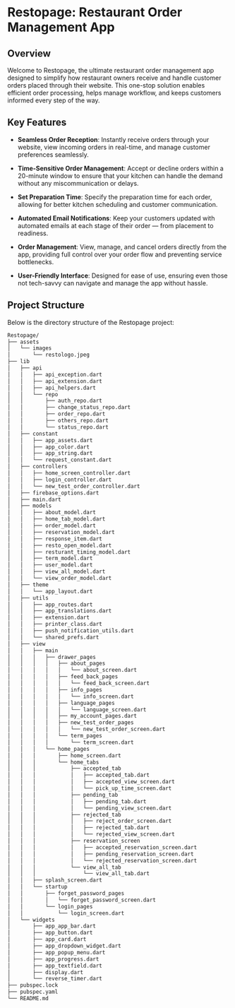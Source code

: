 # Restopage: Restaurant Order Management App

## Overview
Welcome to Restopage, the ultimate restaurant order management app designed to simplify how restaurant owners receive and handle customer orders placed through their website. This one-stop solution enables efficient order processing, helps manage workflow, and keeps customers informed every step of the way.

## Key Features

- **Seamless Order Reception**: Instantly receive orders through your website, view incoming orders in real-time, and manage customer preferences seamlessly.

- **Time-Sensitive Order Management**: Accept or decline orders within a 20-minute window to ensure that your kitchen can handle the demand without any miscommunication or delays.

- **Set Preparation Time**: Specify the preparation time for each order, allowing for better kitchen scheduling and customer communication.

- **Automated Email Notifications**: Keep your customers updated with automated emails at each stage of their order — from placement to readiness.

- **Order Management**: View, manage, and cancel orders directly from the app, providing full control over your order flow and preventing service bottlenecks.

- **User-Friendly Interface**: Designed for ease of use, ensuring even those not tech-savvy can navigate and manage the app without hassle.

## Project Structure
Below is the directory structure of the Restopage project:
```bash
Restopage/
├── assets
│   └── images
│       └── restologo.jpeg
├── lib
│   ├── api
│   │   ├── api_exception.dart
│   │   ├── api_extension.dart
│   │   ├── api_helpers.dart
│   │   └── repo
│   │       ├── auth_repo.dart
│   │       ├── change_status_repo.dart
│   │       ├── order_repo.dart
│   │       ├── others_repo.dart
│   │       └── status_repo.dart
│   ├── constant
│   │   ├── app_assets.dart
│   │   ├── app_color.dart
│   │   ├── app_string.dart
│   │   └── request_constant.dart
│   ├── controllers
│   │   ├── home_screen_controller.dart
│   │   ├── login_controller.dart
│   │   └── new_test_order_controller.dart
│   ├── firebase_options.dart
│   ├── main.dart
│   ├── models
│   │   ├── about_model.dart
│   │   ├── home_tab_model.dart
│   │   ├── order_model.dart
│   │   ├── reservation_model.dart
│   │   ├── response_item.dart
│   │   ├── resto_open_model.dart
│   │   ├── resturant_timing_model.dart
│   │   ├── term_model.dart
│   │   ├── user_model.dart
│   │   ├── view_all_model.dart
│   │   └── view_order_model.dart
│   ├── theme
│   │   └── app_layout.dart
│   ├── utils
│   │   ├── app_routes.dart
│   │   ├── app_translations.dart
│   │   ├── extension.dart
│   │   ├── printer_class.dart
│   │   ├── push_notification_utils.dart
│   │   └── shared_prefs.dart
│   ├── view
│   │   ├── main
│   │   │   ├── drawer_pages
│   │   │   │   ├── about_pages
│   │   │   │   │   └── about_screen.dart
│   │   │   │   ├── feed_back_pages
│   │   │   │   │   └── feed_back_screen.dart
│   │   │   │   ├── info_pages
│   │   │   │   │   └── info_screen.dart
│   │   │   │   ├── language_pages
│   │   │   │   │   └── language_screen.dart
│   │   │   │   ├── my_account_pages.dart
│   │   │   │   ├── new_test_order_pages
│   │   │   │   │   └── new_test_order_screen.dart
│   │   │   │   └── term_pages
│   │   │   │       └── term_screen.dart
│   │   │   └── home_pages
│   │   │       ├── home_screen.dart
│   │   │       └── home_tabs
│   │   │           ├── accepted_tab
│   │   │           │   ├── accepted_tab.dart
│   │   │           │   ├── accepted_view_screen.dart
│   │   │           │   └── pick_up_time_screen.dart
│   │   │           ├── pending_tab
│   │   │           │   ├── pending_tab.dart
│   │   │           │   └── pending_view_screen.dart
│   │   │           ├── rejected_tab
│   │   │           │   ├── reject_order_screen.dart
│   │   │           │   ├── rejected_tab.dart
│   │   │           │   └── rejected_view_screen.dart
│   │   │           ├── reservation_screen
│   │   │           │   ├── accepted_reservation_screen.dart
│   │   │           │   ├── pending_reservation_screen.dart
│   │   │           │   └── rejected_reservation_screen.dart
│   │   │           └── view_all_tab
│   │   │               └── view_all_tab.dart
│   │   ├── splash_screen.dart
│   │   └── startup
│   │       ├── forget_password_pages
│   │       │   └── forget_password_screen.dart
│   │       └── login_pages
│   │           └── login_screen.dart
│   └── widgets
│       ├── app_app_bar.dart
│       ├── app_button.dart
│       ├── app_card.dart
│       ├── app_dropdown_widget.dart
│       ├── app_popup_menu.dart
│       ├── app_progress.dart
│       ├── app_textfield.dart
│       ├── display.dart
│       └── reverse_timer.dart
├── pubspec.lock
├── pubspec.yaml
└── README.md
```